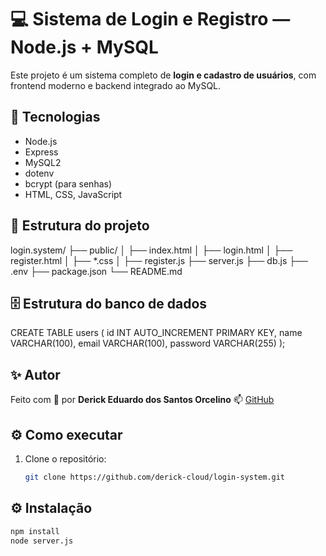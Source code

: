 # 💻 Sistema de Login e Registro — Node.js + MySQL

Este projeto é um sistema completo de **login e cadastro de usuários**, com frontend moderno e backend integrado ao MySQL.

## 🚀 Tecnologias
- Node.js
- Express
- MySQL2
- dotenv
- bcrypt (para senhas)
- HTML, CSS, JavaScript

 ## 📂 Estrutura do projeto
 login.system/
 ├── public/
 │   ├── index.html
 │   ├── login.html
 │   ├── register.html
 │   ├── *.css
 │   ├── register.js
 ├── server.js
 ├── db.js
 ├── .env
 ├── package.json
 └── README.md
## 🗄️ Estrutura do banco de dados
CREATE TABLE users (
  id INT AUTO_INCREMENT PRIMARY KEY,
  name VARCHAR(100),
  email VARCHAR(100),
  password VARCHAR(255)
);
## ✨ Autor
Feito com 💙 por **Derick Eduardo dos Santos Orcelino**
📫 [GitHub](https://github.com/derick-cloud)


   
 ## ⚙️ Como executar
1. Clone o repositório:
   ```bash
   git clone https://github.com/derick-cloud/login-system.git
## ⚙️ Instalação

```bash
npm install
node server.js

